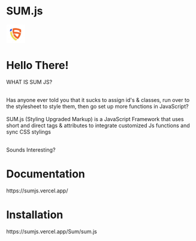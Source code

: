 # SUM.js

 
     
<img src="/Sum/sumjs.png" width="50">
<br>
<h1 >Hello There!</h1>

<p noselect marquee bold center font="Rubik">WHAT IS SUM JS?</p>
<br>

<div>Has anyone ever told you that it sucks to assign id's & classes, run over to the stylesheet to style them, then go set up more functions in JavaScript?</div>

<br>
<div noselect id="cool"  color="black" blend="difference" font="courier"><span bold>SUM.js</span> (Styling Upgraded Markup) is a <size bold font="Poppins" color="purple" up uppercase typetext>JavaScript Framework</size> that uses short and direct tags & attributes to integrate customized Js functions and sync CSS stylings</div></div> <br>
<div page-middle-h id="calc" width="300"></div>


 <p><size font="Rubik" typetext bold>Sounds Interesting?</size></p>

<h1 onclick="location.href='https://sumjs.vercel.app/';">Documentation</h1>
https://sumjs.vercel.app/

<h1>Installation</h1>
https://sumjs.vercel.app/Sum/sum.js

  </body>  
  </html>
     
